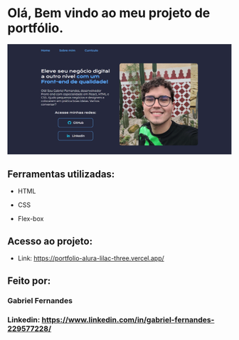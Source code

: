 # Olá, Bem vindo ao meu projeto de portfólio.

![image](https://github.com/gabmfernandes/portfolio-alura/blob/main/imagens/projeto-foto.png)

## Ferramentas utilizadas:

* HTML

* CSS

* Flex-box

## Acesso ao projeto:

* Link: https://portfolio-alura-lilac-three.vercel.app/

## Feito por:

### Gabriel Fernandes

### Linkedin: https://www.linkedin.com/in/gabriel-fernandes-229577228/

